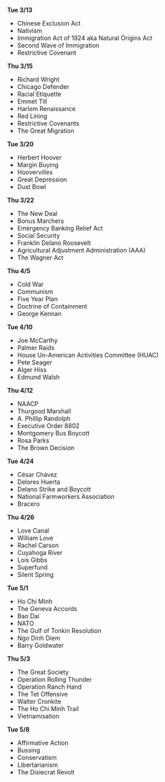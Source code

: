 __Tue 3/13__
+ Chinese Exclusion Act
+ Nativism
+ Immigration Act of 1924 aka Natural Origins Act
+ Second Wave of Immigration
+ Restrictive Covenant

__Thu 3/15__
+ Richard Wright
+ Chicago Defender
+ Racial Etiquette
+ Emmet Till
+ Harlem Renaissance
+ Red Lining
+ Restrictive Covenants
+ The Great Migration

__Tue 3/20__
+ Herbert Hoover
+ Margin Buying
+ Hoovervilles
+ Great Depression
+ Dust Bowl

__Thu 3/22__
+ The New Deal
+ Bonus Marchers
+ Emergency Banking Relief Act
+ Social Security
+ Franklin Delano Roosevelt
+ Agricultural Adjustment Administration (AAA)
+ The Wagner Act

__Thu 4/5__
+ Cold War
+ Communism
+ Five Year Plan
+ Doctrine of Containment
+ George Kennan

__Tue 4/10__
+ Joe McCarthy
+ Palmer Raids
+ House Un-American Activities Committee (HUAC)
+ Pete Seager
+ Alger Hiss
+ Edmund Walsh

__Thu 4/12__
+ NAACP
+ Thurgood Marshall
+ A. Phillip Randolph
+ Executive Order 8802
+ Montgomery Bus Boycott
+ Rosa Parks
+ The Brown Decision

__Tue 4/24__
+ César Chávez
+ Delores Huerta
+ Delano Strike and Boycott
+ National Farmworkers Association
+ Bracero

__Thu 4/26__
+ Love Canal
+ William Love
+ Rachel Carson
+ Cuyahoga River
+ Lois Gibbs
+ Superfund
+ Silent Spring

__Tue 5/1__
+ Ho Chi Minh
+ The Geneva Accords
+ Bao Dai
+ NATO
+ The Gulf of Tonkin Resolution
+ Ngo Dinh Diem
+ Barry Goldwater

__Thu 5/3__
+ The Great Society
+ Operation Rolling Thunder
+ Operation Ranch Hand
+ The Tet Offensive
+ Walter Cronkite
+ The Ho Chi Minh Trail
+ Vietnamisation

__Tue 5/8__
+ Affirmative Action
+ Bussing
+ Conservatism
+ Libertarianism
+ The Dixiecrat Revolt
